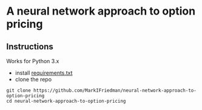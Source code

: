 # A neural network approach to option pricing

## Instructions

Works for Python 3.x
* install [requirements.txt](https://github.com/MarkIFriedman/neural-network-approach-to-option-pricing/blob/main/requirements.txt)
* clone the repo

```
git clone https://github.com/MarkIFriedman/neural-network-approach-to-option-pricing
cd neural-network-approach-to-option-pricing
```
